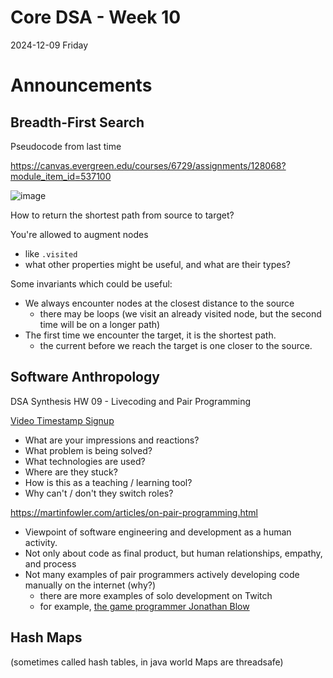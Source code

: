 # Core DSA - Week 10
2024-12-09 Friday

# Announcements

## Breadth-First Search

Pseudocode from last time

https://canvas.evergreen.edu/courses/6729/assignments/128068?module_item_id=537100

![image](https://github.com/user-attachments/assets/a5fe27ff-7e46-480d-993b-52f403fe3d9e)

How to return the shortest path from source to target?

You're allowed to augment nodes
* like `.visited`
* what other properties might be useful, and what are their types?

Some invariants which could be useful:
* We always encounter nodes at the closest distance to the source
  * there may be loops (we visit an already visited node, but the second time will be on a longer path)
* The first time we encounter the target, it is the shortest path.
  * the current before we reach the target is one closer to the source.
 



## Software Anthropology

DSA Synthesis HW 09 - Livecoding and Pair Programming

[Video Timestamp Signup](https://evergreen0-my.sharepoint.com/:x:/r/personal/paul_pham_evergreen_edu/_layouts/15/Doc.aspx?sourcedoc=%7BECBF06E7-C19A-4294-B19A-9619A3D61CFE%7D&file=DSA%20Synthesis%20HW%2009%20-%20Pair%20Programming%20and%20Livecoding.xlsx&action=default&mobileredirect=true&DefaultItemOpen=1&ct=1733719612917&wdOrigin=OFFICECOM-WEB.MAIN.EDGEWORTH&cid=2507150a-710a-460f-b7d3-ba3f6ad2abfb&wdPreviousSessionSrc=HarmonyWeb&wdPreviousSession=8d9b67ba-c4a5-49ed-8905-1eb8b968cf15)

* What are your impressions and reactions?
* What problem is being solved?
* What technologies are used?
* Where are they stuck?
* How is this as a teaching / learning tool?
* Why can't / don't they switch roles?

https://martinfowler.com/articles/on-pair-programming.html

- Viewpoint of software engineering and development as a human activity.
- Not only about code as final product, but human relationships, empathy, and process
- Not many examples of pair programmers actively developing code manually on the internet (why?)
  - there are more examples of solo development on Twitch
  - for example, [the game programmer Jonathan Blow]()

 
## Hash Maps

(sometimes called hash tables, in java world Maps are threadsafe)


